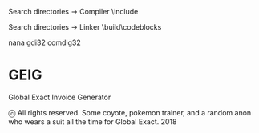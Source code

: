 

Search directories -> Compiler
\include

Search directories -> Linker
\build\codeblocks

nana
gdi32
comdlg32

# GEIG
Global Exact Invoice Generator


ⓒ All rights reserved. Some coyote, pokemon trainer, and a random anon who wears a suit all the time for Global Exact. 2018
